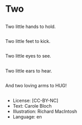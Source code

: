# Two

##
Two little hands to hold.

##
Two little feet to kick.

##
Two little eyes to see.

##
Two little ears to hear.

##
And two loving arms to HUG!

##
* License: [CC-BY-NC]
* Text: Carole Bloch
* Illustration: Richard MacIntosh
* Language: en
